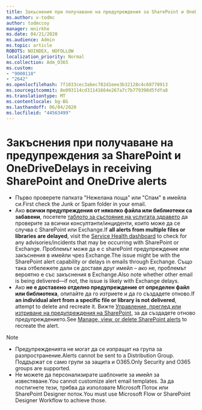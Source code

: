 ```yaml
---
title: Закъснения при получаване на предупреждения за SharePoint и OneDrive
ms.author: v-todmc
author: todmccoy
manager: mnirkhe
ms.date: 04/21/2020
ms.audience: Admin
ms.topic: article
ROBOTS: NOINDEX, NOFOLLOW
localization_priority: Normal
ms.collection: Adm_O365
ms.custom:
- "9000118"
- "2642"
ms.openlocfilehash: 7f1033cec3abec782d1eee3b32128c4c60778913
ms.sourcegitcommit: 8e093114cd31141664e267a7c7b779398d5fdfa8
ms.translationtype: MT
ms.contentlocale: bg-BG
ms.lasthandoff: 06/04/2020
ms.locfileid: "44563499"
---
```

# <a name="delays-in-receiving-sharepoint-and-onedrive-alerts"></a><span data-ttu-id="66134-102">Закъснения при получаване на предупреждения за SharePoint и OneDrive</span><span class="sxs-lookup"><span data-stu-id="66134-102">Delays in receiving SharePoint and OneDrive alerts</span></span>

- <span data-ttu-id="66134-103">Първо проверете папката "Нежелана поща" или "Спам" в имейла си.</span><span class="sxs-lookup"><span data-stu-id="66134-103">First check the Junk or Spam folder in your email.</span></span>
- <span data-ttu-id="66134-104">Ако **всички предупреждения от няколко файла или библиотеки са забавени**, посетете [таблото за състояние на услугата здравето](https://portal.office.com/adminportal/home?ref=/servicehealth) да проверите за всички консултанти/инциденти, които може да се случва с SharePoint или Exchange.</span><span class="sxs-lookup"><span data-stu-id="66134-104">If **all alerts from multiple files or libraries are delayed**, visit the [Service Health dashboard](https://portal.office.com/adminportal/home?ref=/servicehealth) to check for any advisories/incidents that may be occurring with SharePoint or Exchange.</span></span> <span data-ttu-id="66134-105">Проблемът може да е с sharePoint предупреждение или закъснения в имейли чрез Exchange.</span><span class="sxs-lookup"><span data-stu-id="66134-105">The issue might be with the SharePoint alert capability or delays in emails through Exchange.</span></span> <span data-ttu-id="66134-106">Също така отбележете дали се доставя друг имейл – ако не, проблемът вероятно е със закъснения в Exchange.</span><span class="sxs-lookup"><span data-stu-id="66134-106">Also note whether other email is being delivered—if not, the issue is likely with Exchange delays.</span></span>
- <span data-ttu-id="66134-107">Ако **не е доставено отделно предупреждение от определен файл или библиотека**, опитайте да го изтриете и да го създадете отново.</span><span class="sxs-lookup"><span data-stu-id="66134-107">If **an individual alert from a specific file or library is not delivered**, attempt to delete and recreate it.</span></span> <span data-ttu-id="66134-108">Вижте [Управление, преглед или изтриване на предупреждения на SharePoint,](https://support.microsoft.com/office/99dfb19c-9a90-4a8c-aba1-aa8c8afb0de2) за да създадете отново предупреждението.</span><span class="sxs-lookup"><span data-stu-id="66134-108">See [Manage, view, or delete SharePoint alerts](https://support.microsoft.com/office/99dfb19c-9a90-4a8c-aba1-aa8c8afb0de2) to recreate the alert.</span></span>

> [!NOTE]
> - <span data-ttu-id="66134-109">Предупрежденията не могат да се изпращат на група за разпространение.</span><span class="sxs-lookup"><span data-stu-id="66134-109">Alerts cannot be sent to a Distribution Group.</span></span> <span data-ttu-id="66134-110">Поддържат се само групи за защита и O365.</span><span class="sxs-lookup"><span data-stu-id="66134-110">Only Security and O365 groups are supported.</span></span>
> - <span data-ttu-id="66134-111">Не можете да персонализирате шаблоните за имейл за известяване.</span><span class="sxs-lookup"><span data-stu-id="66134-111">You cannot customize alert email templates.</span></span> <span data-ttu-id="66134-112">За да постигнете тези, трябва да използвате Microsoft Поток или SharePoint Designer поток.</span><span class="sxs-lookup"><span data-stu-id="66134-112">You must use Microsoft Flow or SharePoint Designer Workflow to achieve those.</span></span>
